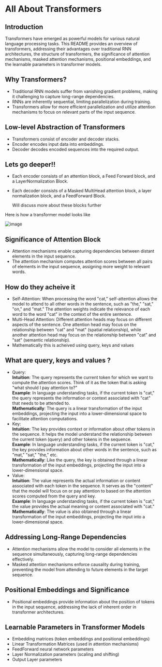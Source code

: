 # All About Transformers

## Introduction
Transformers have emerged as powerful models for various natural language processing tasks. This README provides an overview of transformers, addressing their advantages over traditional RNN architectures, the structure of transformers, the significance of attention mechanisms, masked attention mechanisms, positional embeddings, and the learnable parameters in transformer models.

## Why Transformers?
- Traditional RNN models suffer from vanishing gradient problems, making it challenging to capture long-range dependencies.
- RNNs are inherently sequential, limiting parallelization during training.
- Transformers allow for more efficient parallelization and utilize attention mechanisms to focus on relevant parts of the input sequence.

## Low-level Abstraction of Transformers
- Transformers consist of encoder and decoder stacks.
- Encoder encodes input data into embeddings.
- Decoder decodes encoded sequences into the required output.

## Lets go deeper!!
- Each encoder consists of an attention block, a Feed Forward block, and a LayerNormalization Block.
- Each decoder consists of a Masked MultiHead attention block, a layer normalization block, and a FeedForward Block.

  Will discuss more about these blocks further

Here is how a transformer model looks like

![image](https://github.com/Tejanikhil/Transformers-Tutorial/assets/102232692/63d330ce-0c3c-4358-9469-6aea162db77e)

## Significance of Attention Block
- Attention mechanisms enable capturing dependencies between distant elements in the input sequence.
- The attention mechanism computes attention scores between all pairs of elements in the input sequence, assigning more weight to relevant words.

## How do they acheive it
* Self-Attention: When processing the word "cat," self-attention allows the model to attend to all other words in the sentence, such as "the," "sat," "on," and "mat." The attention weights indicate the relevance of each word to the word "cat" in the context of the entire sentence.
* Multi-Head Attention: Different attention heads may focus on different aspects of the sentence. One attention head may focus on the relationship between "cat" and "mat" (spatial relationship), while another attention head may focus on the relationship between "cat" and "sat" (semantic relationship).
* Mathematically this is acheived using query, keys and values

## What are query, keys and values ? 
* Query: <br>
**Intuition**: The query represents the current token for which we want to compute the attention scores. Think of it as the token that is asking "what should I pay attention to?" <br>
**Example**: In language understanding tasks, if the current token is "cat," the query represents the information or context associated with "cat" that needs to be attended to. <br>
**Mathematically**: The query is a linear transformation of the input embeddings, projecting the input into a lower-dimensional space to facilitate attention computations.<br>
* Key:<br>
**Intuition**: The key provides context or information about other tokens in the sequence. It helps the model understand the relationship between the current token (query) and other tokens in the sequence.<br>
**Example**: In language understanding tasks, if the current token is "cat," the key provides information about other words in the sentence, such as "mat," "sat," "the," etc.<br>
**Mathematically**: Like the query, the key is obtained through a linear transformation of the input embeddings, projecting the input into a lower-dimensional space.<br>
* Value:<br>
**Intuition**: The value represents the actual information or content associated with each token in the sequence. It serves as the "content" that the model will focus on or pay attention to based on the attention scores computed from the query and key.<br>
**Example**: In language understanding tasks, if the current token is "cat," the value provides the actual meaning or content associated with "cat."<br>
**Mathematically**: The value is also obtained through a linear transformation of the input embeddings, projecting the input into a lower-dimensional space. <br>



## Addressing Long-Range Dependencies
- Attention mechanisms allow the model to consider all elements in the sequence simultaneously, capturing long-range dependencies effectively.
- Masked attention mechanisms enforce causality during training, preventing the model from attending to future elements in the target sequence.

## Positional Embeddings and Significance
- Positional embeddings provide information about the position of tokens in the input sequence, addressing the lack of inherent order in transformer architectures.

## Learnable Parameters in Transformer Models
- Embedding matrices (token embeddings and positional embeddings)
- Linear Transformation Matrices (used in attention mechanisms)
- FeedForward neural network parameters
- Layer Normalization parameters (scaling and shifting)
- Output Layer parameters
